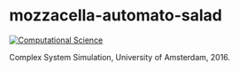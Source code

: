 mozzacella-automato-salad
=========================

[![Computational Science](http://preview.computationalscience.nl/wp-content/uploads/2014/09/computationalsciencelogo-fc-trans-300x100.png)](http://uva.computationalscience.nl/)

 Complex System Simulation, University of Amsterdam, 2016.
